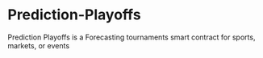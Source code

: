 # Prediction-Playoffs
Prediction Playoffs is a Forecasting tournaments smart contract for sports, markets, or events
